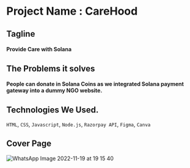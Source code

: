 # Project Name : CareHood
## Tagline
#### Provide Care with Solana
## The Problems it solves 
#### People can donate in Solana Coins as we integrated Solana payment gateway into a dummy NGO website.
## Technologies We Used.
`HTML`, `CSS`, `Javascript`, `Node.js`, `Razorpay API`, `Figma`, `Canva`
## Cover Page
![WhatsApp Image 2022-11-19 at 19 15 40](https://user-images.githubusercontent.com/75381077/202853773-0cf51d4b-f80d-406a-856d-a3e05d20b9a6.jpg)
